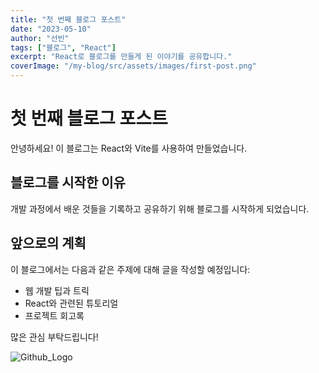 ```yaml
---
title: "첫 번째 블로그 포스트"
date: "2023-05-10"
author: "선빈"
tags: ["블로그", "React"]
excerpt: "React로 블로그를 만들게 된 이야기를 공유합니다."
coverImage: "/my-blog/src/assets/images/first-post.png"
---
```


# 첫 번째 블로그 포스트

안녕하세요! 이 블로그는 React와 Vite를 사용하여 만들었습니다.

## 블로그를 시작한 이유

개발 과정에서 배운 것들을 기록하고 공유하기 위해 블로그를 시작하게 되었습니다.

## 앞으로의 계획

이 블로그에서는 다음과 같은 주제에 대해 글을 작성할 예정입니다:

- 웹 개발 팁과 트릭
- React와 관련된 튜토리얼
- 프로젝트 회고록

많은 관심 부탁드립니다!

![Github_Logo](/my-blog/src/assets/images/first-post.png)